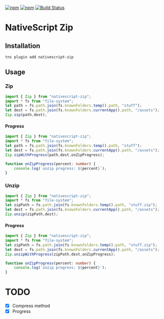 [![npm](https://img.shields.io/npm/v/nativescript-zip.svg)](https://www.npmjs.com/package/nativescript-zip)
[![npm](https://img.shields.io/npm/dt/nativescript-zip.svg?label=npm%20downloads)](https://www.npmjs.com/package/nativescript-zip)
[![Build Status](https://travis-ci.org/triniwiz/nativescript-zip.svg?branch=master)](https://travis-ci.org/triniwiz/nativescript-zip)

# NativeScript Zip

## Installation

`tns plugin add nativescript-zip`

## Usage

### Zip

```ts
import { Zip } from "nativescript-zip";
import * fs from "file-system";
let path = fs.path.join(fs.knownFolders.temp().path, "stuff");
let dest = fs.path.join(fs.knownFolders.currentApp().path, "/assets");
Zip.zip(path,dest);
```

#### Progress

```ts
import { Zip } from "nativescript-zip";
import * fs from "file-system";
let path = fs.path.join(fs.knownFolders.temp().path, "stuff");
let dest = fs.path.join(fs.knownFolders.currentApp().path, "/assets");
Zip.zipWithProgress(path,dest,onZipProgress);

function onZipProgress(percent: number) {
    console.log(`unzip progress: ${percent}`);
}
```

### Unzip

```ts
import { Zip } from "nativescript-zip";
import * fs from "file-system";
let zipPath = fs.path.join(fs.knownFolders.temp().path, "stuff.zip");
let dest = fs.path.join(fs.knownFolders.currentApp().path, "/assets");
Zip.unzip(zipPath,dest);
```

#### Progress

```ts
import { Zip } from "nativescript-zip";
import * fs from "file-system";
let zipPath = fs.path.join(fs.knownFolders.temp().path, "stuff.zip");
let dest = fs.path.join(fs.knownFolders.currentApp().path, "/assets");
Zip.unzipWithProgress(zipPath,dest,onZipProgress);

function onZipProgress(percent: number) {
    console.log(`unzip progress: ${percent}`);
}
```

# TODO

* [x] Compress method
* [x] Progress
